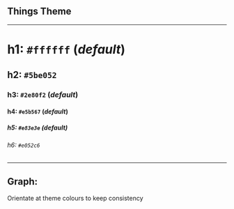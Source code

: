 ## Things Theme
--- 
# h1:  `#ffffff` (_default_)
## h2: `#5be052` 
### h3:  `#2e80f2` (_default_)
#### h4: `#e5b567` (_default_)
##### h5: `#e83e3e` (_default_)
###### h6:  `#e052c6`

---
## Graph:
Orientate at theme colours to keep consistency

